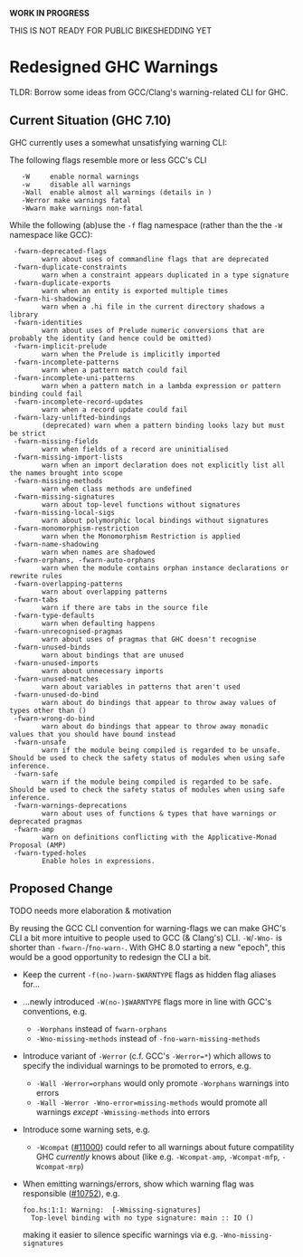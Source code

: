 
**WORK IN PROGRESS**



THIS IS NOT READY FOR PUBLIC BIKESHEDDING YET


# Redesigned GHC Warnings



TLDR: Borrow some ideas from GCC/Clang's warning-related CLI for GHC.


## Current Situation (GHC 7.10)



GHC currently uses a somewhat unsatisfying warning CLI:



The following flags resemble more or less GCC's CLI


```wiki
   -W     enable normal warnings
   -w     disable all warnings
   -Wall  enable almost all warnings (details in )
   -Werror make warnings fatal
   -Wwarn make warnings non-fatal
```


While the following (ab)use the `-f` flag namespace (rather than the the `-W` namespace like GCC):


```wiki
 -fwarn-deprecated-flags
        warn about uses of commandline flags that are deprecated
 -fwarn-duplicate-constraints
        warn when a constraint appears duplicated in a type signature
 -fwarn-duplicate-exports
        warn when an entity is exported multiple times
 -fwarn-hi-shadowing
        warn when a .hi file in the current directory shadows a library
 -fwarn-identities
        warn about uses of Prelude numeric conversions that are probably the identity (and hence could be omitted)
 -fwarn-implicit-prelude
        warn when the Prelude is implicitly imported
 -fwarn-incomplete-patterns
        warn when a pattern match could fail
 -fwarn-incomplete-uni-patterns
        warn when a pattern match in a lambda expression or pattern binding could fail
 -fwarn-incomplete-record-updates
        warn when a record update could fail
 -fwarn-lazy-unlifted-bindings
        (deprecated) warn when a pattern binding looks lazy but must be strict
 -fwarn-missing-fields
        warn when fields of a record are uninitialised
 -fwarn-missing-import-lists
        warn when an import declaration does not explicitly list all the names brought into scope
 -fwarn-missing-methods
        warn when class methods are undefined
 -fwarn-missing-signatures
        warn about top-level functions without signatures
 -fwarn-missing-local-sigs
        warn about polymorphic local bindings without signatures
 -fwarn-monomorphism-restriction
        warn when the Monomorphism Restriction is applied
 -fwarn-name-shadowing
        warn when names are shadowed
 -fwarn-orphans, -fwarn-auto-orphans
        warn when the module contains orphan instance declarations or rewrite rules
 -fwarn-overlapping-patterns
        warn about overlapping patterns
 -fwarn-tabs
        warn if there are tabs in the source file
 -fwarn-type-defaults
        warn when defaulting happens
 -fwarn-unrecognised-pragmas
        warn about uses of pragmas that GHC doesn't recognise
 -fwarn-unused-binds
        warn about bindings that are unused
 -fwarn-unused-imports
        warn about unnecessary imports
 -fwarn-unused-matches
        warn about variables in patterns that aren't used
 -fwarn-unused-do-bind
        warn about do bindings that appear to throw away values of types other than ()
 -fwarn-wrong-do-bind
        warn about do bindings that appear to throw away monadic values that you should have bound instead
 -fwarn-unsafe
        warn if the module being compiled is regarded to be unsafe. Should be used to check the safety status of modules when using safe inference.
 -fwarn-safe
        warn if the module being compiled is regarded to be safe. Should be used to check the safety status of modules when using safe inference.
 -fwarn-warnings-deprecations
        warn about uses of functions & types that have warnings or deprecated pragmas
 -fwarn-amp
        warn on definitions conflicting with the Applicative-Monad Proposal (AMP)
 -fwarn-typed-holes
        Enable holes in expressions.
```

## Proposed Change



TODO needs more elaboration & motivation



By reusing the GCC CLI convention for warning-flags we can make GHC's CLI a bit more intuitive to people used to GCC (& Clang's) CLI. `-W`/`-Wno-` is shorter than `-fwarn-`/`fno-warn-`. With GHC 8.0 starting a new "epoch", this would be a good opportunity to redesign the CLI a bit.


- Keep the current `-f(no-)warn-$WARNTYPE` flags as hidden flag aliases for...
- ...newly introduced `-W(no-)$WARNTYPE` flags more in line with GCC's conventions, e.g.

  - `-Worphans` instead of `fwarn-orphans`
  - `-Wno-missing-methods` instead of `-fno-warn-missing-methods`

- Introduce variant of `-Werror` (c.f. GCC's `-Werror=*`) which allows to specify the individual warnings to be promoted to errors, e.g.

  - `-Wall -Werror=orphans` would only promote `-Worphans` warnings into errors
  - `-Wall -Werror -Wno-error=missing-methods` would promote all warnings *except* `-Wmissing-methods` into errors

- Introduce some warning sets, e.g.

  - `-Wcompat` ([\#11000](https://gitlab.staging.haskell.org/ghc/ghc/issues/11000)) could refer to all warnings about future compatility GHC *currently* knows about (like e.g. `-Wcompat-amp`, `-Wcompat-mfp`, `-Wcompat-mrp`)

- When emitting warnings/errors, show which warning flag was responsible ([\#10752](https://gitlab.staging.haskell.org/ghc/ghc/issues/10752)),
  e.g.

  ```wiki
  foo.hs:1:1: Warning:  [-Wmissing-signatures]
    Top-level binding with no type signature: main :: IO ()
  ```

  making it easier to silence specific warnings via e.g. `-Wno-missing-signatures`
